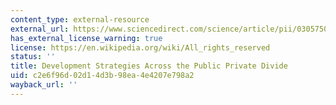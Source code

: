 ```yaml
---
content_type: external-resource
external_url: https://www.sciencedirect.com/science/article/pii/0305750X96000149
has_external_license_warning: true
license: https://en.wikipedia.org/wiki/All_rights_reserved
status: ''
title: Development Strategies Across the Public Private Divide
uid: c2e6f96d-02d1-4d3b-98ea-4e4207e798a2
wayback_url: ''
---
```

